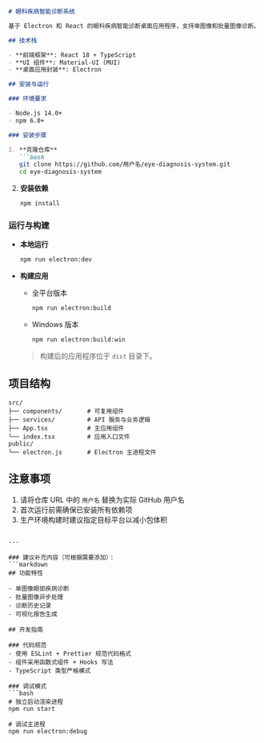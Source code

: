 ```markdown
# 眼科疾病智能诊断系统

基于 Electron 和 React 的眼科疾病智能诊断桌面应用程序，支持单图像和批量图像诊断。

## 技术栈

- **前端框架**: React 18 + TypeScript
- **UI 组件**: Material-UI (MUI)
- **桌面应用封装**: Electron

## 安装与运行

### 环境要求

- Node.js 14.0+
- npm 6.0+

### 安装步骤

1. **克隆仓库**
   ```bash
   git clone https://github.com/用户名/eye-diagnosis-system.git
   cd eye-diagnosis-system
   ```

2. **安装依赖**
   ```bash
   npm install
   ```

### 运行与构建

- **本地运行**
  ```bash
  npm run electron:dev
  ```

- **构建应用**
  - 全平台版本
    ```bash
    npm run electron:build
    ```
  - Windows 版本
    ```bash
    npm run electron:build:win
    ```
  > 构建后的应用程序位于 `dist` 目录下。

## 项目结构

```
src/
├── components/       # 可复用组件
├── services/         # API 服务与业务逻辑
├── App.tsx           # 主应用组件
└── index.tsx         # 应用入口文件
public/
└── electron.js       # Electron 主进程文件
```

## 注意事项

1. 请将仓库 URL 中的 `用户名` 替换为实际 GitHub 用户名
2. 首次运行前需确保已安装所有依赖项
3. 生产环境构建时建议指定目标平台以减小包体积
```

---

### 建议补充内容（可根据需要添加）：
```markdown
## 功能特性

- 单图像眼部疾病诊断
- 批量图像异步处理
- 诊断历史记录
- 可视化报告生成

## 开发指南

### 代码规范
- 使用 ESLint + Prettier 规范代码格式
- 组件采用函数式组件 + Hooks 写法
- TypeScript 类型严格模式

### 调试模式
```bash
# 独立启动渲染进程
npm run start 

# 调试主进程
npm run electron:debug
```
